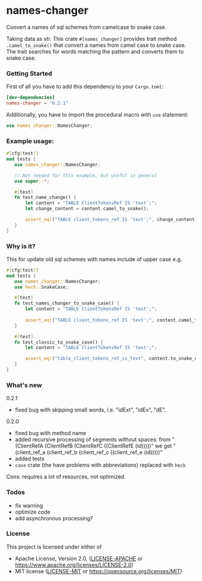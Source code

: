 names-changer
=====
Convert a names of sql schemes from camelcase to snake case.

 Taking data as str.
 This crate `#[names_changer]` provides trait method `.camel_to_snake()` that convert a names from camel case to snake case.
 The trait searches for words matching the pattern and converts them to snake case.


### Getting Started

 First of all you have to add this dependency to your `Cargo.toml`:

 ```toml
 [dev-dependencies]
 names-changer = "0.2.1"
 ```

 Additionally, you have to import the procedural macro with `use` statement:

 ```rust
 use names_changer::NamesChanger;
 ```


### Example usage:

 ```rust
 #[cfg(test)]
mod tests {
    use names_changer::NamesChanger;

    // Not needed for this example, but useful in general
    use super::*;

    #[test]
    fn test_name_change() {
        let content = "TABLE ClientTokensRef IS 'text';";
        let change_content = content.camel_to_snake();

        assert_eq!("TABLE client_tokens_ref IS 'text';", change_content)
    }
}
 ```


### Why is it?

This for update old sql schemes with names include of upper case e.g.
 ```rust
 #[cfg(test)]
mod tests {
    use names_changer::NamesChanger;
    use heck::SnakeCase;

    #[test]
    fn test_names_changer_to_snake_case() {
        let content = "TABLE ClientTokensRef IS 'text';";
        
        assert_eq!("TABLE client_tokens_ref IS 'text';", content.camel_to_snake())
    }

    #[test]
    fn test_classic_to_snake_case() {
        let content = "TABLE ClientTokensRef IS 'text';";

        assert_eq!("table_client_tokens_ref_is_text", content.to_snake_case())
    }
}
 ```


### What's new

0.2.1
  - fixed bug with skipping small words, i.e. "idExt", "idEx", "dE".

0.2.0
  - fixed bug with method name
  - added recursive processing of segments without spaces: 
from "(ClientRefA (ClientRefB (ClientRefC ((ClientRefE (id)))))" 
we get "(client_ref_a (client_ref_b (client_ref_c ((client_ref_e (id)))))"
  - added tests
  - ```case``` crate (the have problems with abbreviations) replaced with ```heck```

Cons: requires a lot of resources, not optimized.


### Todos

 - fix warning
 - optimize code
 - add asynchronous processing?


### License

This project is licensed under either of

* Apache License, Version 2.0, ([LICENSE-APACHE](LICENSE-APACHE) or
  https://www.apache.org/licenses/LICENSE-2.0)
* MIT license ([LICENSE-MIT](LICENSE-MIT) or https://opensource.org/licenses/MIT)
